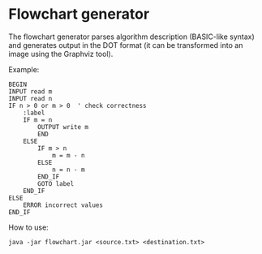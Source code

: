 # Flowchart generator

The flowchart generator parses algorithm description (BASIC-like syntax) and generates output in the DOT format
(it can be transformed into an image using the Graphviz tool).

Example:
~~~
BEGIN
INPUT read m
INPUT read n
IF n > 0 or m > 0  ' check correctness
    :label
    IF m = n
        OUTPUT write m
        END
    ELSE
        IF m > n
            m = m - n
        ELSE
            n = n - m
        END_IF
        GOTO label
    END_IF
ELSE
    ERROR incorrect values
END_IF
~~~
How to use:
~~~
java -jar flowchart.jar <source.txt> <destination.txt>
~~~